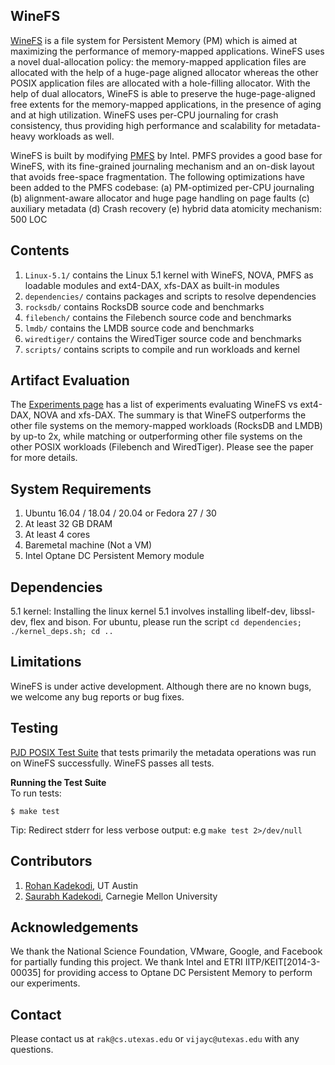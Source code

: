 ## WineFS

[WineFS](https://github.com/rohankadekodi/WineFS) is a file system for Persistent Memory (PM) which is aimed at maximizing the performance of memory-mapped applications. WineFS uses a novel dual-allocation policy: the memory-mapped application files are allocated with the help of a huge-page aligned allocator whereas the other POSIX application files are allocated with a hole-filling allocator. With the help of dual allocators, WineFS is able to preserve the huge-page-aligned free extents for the memory-mapped applications, in the presence of aging and at high utilization. WineFS uses per-CPU journaling for crash consistency, thus providing high performance and scalability for metadata-heavy workloads as well. 

WineFS is built by modifying [PMFS](https://github.com/linux-pmfs/pmfs) by Intel. PMFS provides a good base for WineFS, with its fine-grained journaling mechanism and an on-disk layout that avoids free-space fragmentation. The following optimizations have been added to the PMFS codebase: 
(a) PM-optimized per-CPU journaling
(b) alignment-aware allocator and huge page handling on page faults
(c) auxiliary metadata
(d) Crash recovery
(e) hybrid data atomicity mechanism: 500 LOC

## Contents

1. `Linux-5.1/` contains the Linux 5.1 kernel with WineFS, NOVA, PMFS as loadable modules and ext4-DAX, xfs-DAX as built-in modules
2. `dependencies/` contains packages and scripts to resolve dependencies
3. `rocksdb/` contains RocksDB source code and benchmarks
4. `filebench/` contains the Filebench source code and benchmarks
5. `lmdb/` contains the LMDB source code and benchmarks
6. `wiredtiger/` contains the WiredTiger source code and benchmarks
7. `scripts/` contains scripts to compile and run workloads and kernel

## Artifact Evaluation

The [Experiments page](https://github.com/rohankadekodi/WineFS/blob/main/Experiments.md)
has a list of experiments evaluating WineFS vs ext4-DAX, NOVA and xfs-DAX. The summary is that WineFS outperforms the other file systems on the memory-mapped workloads (RocksDB and LMDB) by up-to 2x, while matching or outperforming other file systems on the other POSIX workloads (Filebench and WiredTiger). Please see the paper for more details.

## System Requirements

1. Ubuntu 16.04 / 18.04 / 20.04 or Fedora 27 / 30
2. At least 32 GB DRAM
3. At least 4 cores
4. Baremetal machine (Not a VM)
5. Intel Optane DC Persistent Memory module

## Dependencies
5.1 kernel: Installing the linux kernel 5.1 involves installing libelf-dev, libssl-dev, flex and bison. For ubuntu, please run the script `cd dependencies; ./kernel_deps.sh; cd ..`

## Limitations
WineFS is under active development. Although there are no known bugs, we welcome any bug reports or bug fixes. 

## Testing
[PJD POSIX Test Suite](https://www.tuxera.com/community/posix-test-suite/) that tests primarily the metadata operations was run on WineFS successfully. WineFS passes all tests. 

**Running the Test Suite**  
To run tests:  
```
$ make test
```
Tip: Redirect stderr for less verbose output: e.g `make test 2>/dev/null`

## Contributors

1. [Rohan Kadekodi](https://github.com/rohankadekodi), UT Austin
2. [Saurabh Kadekodi](https://github.com/saurabhkadekodi), Carnegie Mellon University

## Acknowledgements

We thank the National Science Foundation, VMware, Google, and Facebook for partially funding this project. We thank Intel and ETRI IITP/KEIT[2014-3-00035] for providing access to Optane DC Persistent Memory to perform our experiments.

## Contact

Please contact us at `rak@cs.utexas.edu` or `vijayc@utexas.edu` with any questions.
